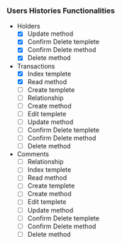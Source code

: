### Users Histories Functionalities
- Holders
  - [x] Update method
  - [x] Confirm Delete templete
  - [x] Confirm Delete method
  - [x] Delete method

- Transactions
  - [x] Index templete
  - [x] Read method
  - [ ] Create templete
  - [ ] Relationship
  - [ ] Create method
  - [ ] Edit templete
  - [ ] Update method
  - [ ] Confirm Delete templete
  - [ ] Confirm Delete method
  - [ ] Delete method

- Comments
  - [ ] Relationship
  - [ ] Index templete
  - [ ] Read method
  - [ ] Create templete
  - [ ] Create method
  - [ ] Edit templete
  - [ ] Update method
  - [ ] Confirm Delete templete
  - [ ] Confirm Delete method
  - [ ] Delete method

